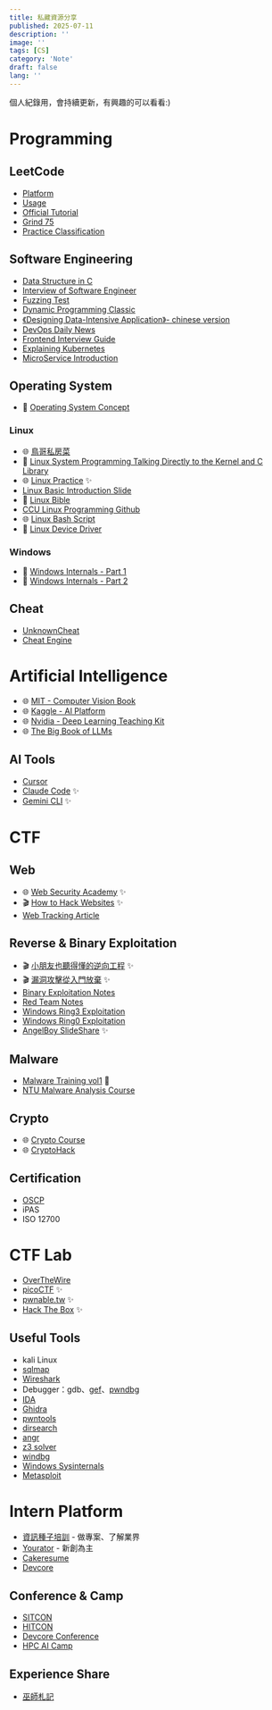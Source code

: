 ```yaml
---
title: 私藏資源分享
published: 2025-07-11
description: ''
image: ''
tags: [CS]
category: 'Note'
draft: false 
lang: ''
---
```


個人紀錄用，會持續更新，有興趣的可以看看:)

# Programming

## LeetCode

* [Platform](https://leetcode.com/)
* [Usage](https://ithelp.ithome.com.tw/articles/10213928)
* [Official Tutorial](https://leetcode.com/explore/learn/)
* [Grind 75](https://www.techinterviewhandbook.org/grind75?hours=10&weeks=15)
* [Practice Classification](https://github.com/wisdompeak/LeetCode)

## Software Engineering

* [Data Structure in C](https://github.com/ksw2000/Data-Structure-in-C)
* [Interview of Software Engineer](https://ithelp.ithome.com.tw/users/20152262/ironman/56)
* [Fuzzing Test](https://ithelp.ithome.com.tw/articles/10287619)
* [Dynamic Programming Classic](https://ithelp.ithome.com.tw/users/20112376/ironman/2672)
* [《Designing Data-Intensive Application》- chinese version](https://github.com/Vonng/ddia/tree/main)
* [DevOps Daily News](https://devops-daily.com/)
* [Frontend Interview Guide](https://www.greatfrontend.com)
* [Explaining Kubernetes](https://dev.to/therubberduckiee/explaining-kubernetes-to-my-uber-driver-4f60)
* [MicroService Introduction](https://blog.pan93.com/posts/microservice-introducing-microservice/)

## Operating System

* 📖 [Operating System Concept](https://www.amazon.com/Operating-System-Concepts-Abraham-Silberschatz/dp/1119800366)

### Linux

* 🌐 [鳥哥私房菜](https://linux.vbird.org)
* 📖 [Linux System Programming Talking Directly to the Kernel and C Library](https://github.com/amir-ice-1516-iu/study/blob/master/Linux%20System%20Programming%20Talking%20Directly%20to%20the%20Kernel%20and%20C%20Library%20(%20PDFDrive%20).pdf)
* 🌐 [Linux Practice](https://linuxjourney.com) ✨
* [Linux Basic Introduction Slide](https://github.com/Ice1187/My-Slides/blob/main/Linux%20Basic.pdf)
* 📖 [Linux Bible](https://edu.anarcho-copy.org/Against%20Security%20-%20Self%20Security/linux-bible-christopher-negus-10th.pdf)
* [CCU Linux Programming Github](https://github.com/shiwulo/system-programming)
* 🌐 [Linux Bash Script](https://bash.cyberciti.biz/guide/Main_Page)
* 📖 [Linux Device Driver](https://lwn.net/Kernel/LDD3/)

### Windows

* 📖 [Windows Internals - Part 1](https://www.amazon.com/Windows-Internals-Part-architecture-management/dp/0735684189)
* 📖 [Windows Internals - Part 2](https://www.amazon.com/-/zh_TW/Windows-Internals-Part-Developer-Reference/dp/0735665877)

## Cheat

* [UnknownCheat](https://www.unknowncheats.me/forum/programming-for-beginners/267073-coding-hacking-introduction-guide-practical-external-game-hacking.html?s=35bfcde36a5f3f8d23eca6302e1d0f40)
* [Cheat Engine](https://www.cheatengine.org)


# Artificial Intelligence

* 🌐 [MIT - Computer Vision Book](https://visionbook.mit.edu/)
* 🌐 [Kaggle - AI Platform](https://www.kaggle.com)
* 🌐 [Nvidia - Deep Learning Teaching Kit](https://www.nvidia.com/en-us/training/teaching-kits/)
* 🌐 [The Big Book of LLMs](https://book.theaiedge.io)

## AI Tools

* [Cursor](https://cursor.com/en)
* [Claude Code](https://www.anthropic.com/claude-code) ✨
* [Gemini CLI](https://github.com/google-gemini/gemini-cli) ✨


# CTF

## Web

* 🌐 [Web Security Academy](https://portswigger.net/web-security/dashboard) ✨
* 🎬 [How to Hack Websites](https://github.com/splitline/How-to-Hack-Websites) ✨
* [Web Tracking Article](https://ithelp.ithome.com.tw/users/20152544/ironman/57)

## Reverse & Binary Exploitation

* 🎬 [小朋友也聽得懂的逆向工程](https://youtu.be/VtDN9Eh9nt4?si=Mi27MVUtc7CwBBdb) ✨
* 🎬 [漏洞攻擊從入門放棄](https://youtu.be/gbtyHa38ysM?si=idnSEGTnAOLIJOZy) ✨
* [Binary Exploitation Notes](https://ir0nstone.gitbook.io/notes/types/stack/introduction)
* [Red Team Notes](https://www.ired.team)
* [Windows Ring3 Exploitation](https://ithelp.ithome.com.tw/users/20129318/ironman/4165)
* [Windows Ring0 Exploitation](https://ithelp.ithome.com.tw/users/20129318/ironman/6649)
* [AngelBoy SlideShare](https://www.slideshare.net/AngelBoy1/presentations) ✨

## Malware

* [Malware Training vol1](https://github.com/hasherezade/malware_training_vol1/tree/main) 🚧
* [NTU Malware Analysis Course](https://github.com/Ice1187/My-Slides/blob/main/Windows%20Malware%20RE.pdf)

## Crypto

* 🌐 [Crypto Course](https://github.com/OAlienO/Crypto-Course)
* 🌐 [CryptoHack](https://cryptohack.org)

## Certification

* [OSCP](https://www.offsec.com/courses/pen-200/)
* iPAS
* ISO 12700

# CTF Lab

* [OverTheWire](https://overthewire.org/wargames/)
* [picoCTF](https://picoctf.org) ✨
* [pwnable.tw](https://pwnable.tw) ✨
* [Hack The Box](https://www.hackthebox.com) ✨

## Useful Tools

* kali Linux
* [sqlmap](https://github.com/sqlmapproject/sqlmap)
* [Wireshark](https://www.wireshark.org)
* Debugger：gdb、[gef](https://github.com/hugsy/gef)、[pwndbg](https://github.com/pwndbg/pwndbg)
* [IDA](https://hex-rays.com/ida-free/)
* [Ghidra](https://github.com/NationalSecurityAgency/ghidra)
* [pwntools](https://github.com/Gallopsled/pwntools)
* [dirsearch](https://github.com/maurosoria/dirsearch)
* [angr](https://github.com/angr/angr)
* [z3 solver](https://github.com/Z3Prover/z3)
* [windbg](https://learn.microsoft.com/zh-tw/windows-hardware/drivers/debugger/)
* [Windows Sysinternals](https://learn.microsoft.com/zh-tw/sysinternals/downloads/sysinternals-suite)
* [Metasploit](https://github.com/rapid7/metasploit-framework)

# Intern Platform

* [資訊種子培訓](https://itseed.tw) - 做專案、了解業界
* [Yourator](https://www.yourator.co) - 新創為主
* [Cakeresume](https://www.cakeresume.com/zh-TW)
* [Devcore](https://devco.re)

## Conference & Camp

* [SITCON](https://sitcon.org/2025/)
* [HITCON](https://hitcon.org)
* [Devcore Conference](https://conf.devco.re/2025/)
* [HPC AI Camp](https://scc.nthu.site/Summer_Camp_2025/)

## Experience Share

* [巫師札記](https://wizardkuo.com)

